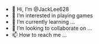 - 👋 Hi, I’m @JackLee628
- 👀 I’m interested in playing games
- 🌱 I’m currently learning ...
- 💞️ I’m looking to collaborate on ...
- 📫 How to reach me ...

<!---
JackLee628/JackLee628 is a ✨ special ✨ repository because its `README.md` (this file) appears on your GitHub profile.
You can click the Preview link to take a look at your changes.
--->
